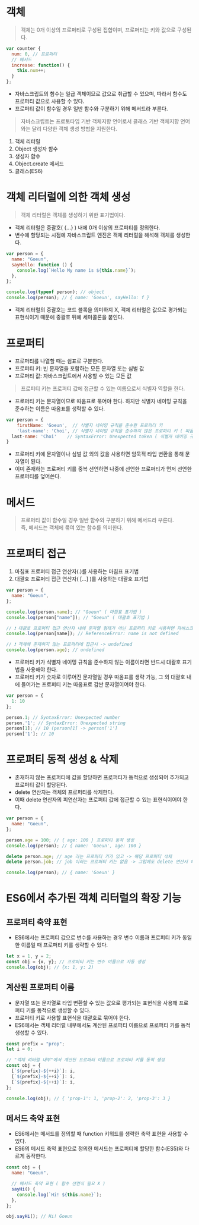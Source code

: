 # 객체
> 객체는 0개 이상의 프로퍼티로 구성된 집합이며, 프로퍼티는 키와 값으로 구성된다.
```javascript
var counter {
  num: 0, // 프로퍼티
  // 메서드
  increase: function() { 
    this.num++;
  }
};
```
* 자바스크립트의 함수는 일급 객체이므로 값으로 취급할 수 있으며, 따라서 함수도 프로퍼티 값으로 사용할 수 있다.
* 프로퍼티 값이 함수일 경우 일반 함수와 구분하기 위해 메서드라 부른다.
> 자바스크립트는 프로토타입 기반 객체지향 언어로서 클래스 기반 객체지향 언어와는 달리 다양한 객체 생성 방법을 지원한다.
1. 객체 리터럴
2. Object 생성자 함수
3. 생성자 함수
4. Object.create 메서드
5. 클래스(ES6)
# 객체 리터럴에 의한 객체 생성
> 객체 리터럴은 객체를 생성하기 위한 표기법이다.
* 객체 리터럴은 중괄호( {...} ) 내에 0개 이상의 프로퍼티를 정의한다.
* 변수에 할당되는 시점에 자바스크립트 엔진은 객체 리터럴을 해석해 객체를 생성한다.
```javascript
var person = {
  name: "Goeun",
  sayHello: function () {
    console.log(`Hello My name is ${this.name}`);
  },
};

console.log(typeof person); // object
console.log(person); // { name: 'Goeun', sayHello: f }
```
* 객체 리터럴의 중괄호는 코드 블록을 의미하지 X, 객체 리터럴은 값으로 평가되는 표현식이기 때문에 중괄호 뒤에 세미콜론을 붙인다.
# 프로퍼티
* 프로퍼티를 나열할 때는 쉼표로 구분한다.
* 프로퍼티 키: 빈 문자열을 포함하는 모든 문자열 또는 심벌 값
* 프로퍼티 값: 자바스크립트에서 사용할 수 있는 모든 값
> 프로퍼티 키는 프로퍼티 값에 접근할 수 있는 이름으로서 식별자 역할을 한다.
* 프로퍼티 키는 문자열이므로 따옴표로 묶어야 한다. 하지만 식별자 네이밍 규칙을 준수하는 이름은 따옴표를 생략할 수 있다.
```javascript
var person = {
	firstName: 'Goeun',  // 식별자 네이밍 규칙을 준수한 프로퍼티 키
	'last-name': 'Choi', // 식별자 네이밍 규칙을 준수하지 않은 프로퍼티 키 ( 따옴표를 사용해 문자열 형태 유지 )
  last-name: 'Choi'    // SyntaxError: Unexpected token ( 식별자 네이밍 규칙을 준수하지 않은 프로퍼티 키 ( 따옴표를 사용하지 않을 경우 - 표현식으로 해석 ) )
}
```
* 프로퍼티 키에 문자열이나 심벌 값 외의 값을 사용하면 암묵적 타입 변환을 통해 문자열이 된다.
* 이미 존재하는 프로퍼티 키를 중복 선언하면 나중에 선언한 프로퍼티가 먼저 선언한 프로퍼티를 덮어쓴다.
# 메서드
> 프로퍼티 값이 함수일 경우 일반 함수와 구분하기 위해 메서드라 부른다.   
> 즉, 메서드는 객체에 묶여 있는 함수를 의미한다.
# 프로퍼티 접근
1. 마침표 프로퍼티 접근 연산자(.)를 사용하는 마침표 표기법
2. 대괄호 프로퍼티 접근 연산자( [...] )를 사용하는 대괄호 표기법
```javascript
var person = {
  name: "Goeun",
};

console.log(person.name); // "Goeun" ( 마침표 표기법 )
console.log(person["name"]); // "Goeun" ( 대괄호 표기법 )

// ❗ 대괄호 프로퍼티 접근 연산자 내에 문자열 형태가 아닌 프로퍼티 키로 사용하면 자바스크립트 엔진은 "식별자"로 해석
console.log(person[name]); // ReferenceError: name is not defined

// ❗ 객체에 존재하지 않는 프로퍼티에 접근시 -> undefined
console.log(person.age); // undefined
```
* 프로퍼티 키가 식별자 네이밍 규칙을 준수하지 않는 이름이라면 반드시 대괄호 표기법을 사용해야 한다.
* 프로퍼티 키가 숫자로 이루어진 문자열일 경우 따옴표를 생략 가능, 그 외 대괄호 내에 들어가는 프로퍼티 키는 따옴표로 감싼 문자열이어야 한다.
```javascript
var person = {
  1: 10
};

person.1; // SyntaxError: Unexpected number
person.'1'; // SyntaxError: Unexpected string
person[1]; // 10 (person[1] -> person['1']
person['1']; // 10
```
# 프로퍼티 동적 생성 & 삭제
* 존재하지 않는 프로퍼티에 값을 할당하면 프로퍼티가 동적으로 생성되어 추가되고 프로퍼티 값이 할당된다.
* delete 연산자는 객체의 프로퍼티를 삭제한다.
* 이때 delete 연산자의 피연산자는 프로퍼티 값에 접근할 수 있는 표현식이어야 한다.
```javascript
var person = {
  name: "Goeun",
};

person.age = 100; // { age: 100 } 프로퍼티 동적 생성
console.log(person); // { name: 'Goeun', age: 100 }

delete person.age; // age 라는 프로퍼티 키가 있고 -> 해당 프로퍼티 삭제
delete person.job; // job 이라는 프로퍼티 키는 없음 -> 그럼에도 delete 연산시 에러 발생 X

console.log(person); // { name: 'Goeun' }
```
# ES6에서 추가된 객체 리터럴의 확장 기능
## 프로퍼티 축약 표현
* ES6에서는 프로퍼티 값으로 변수를 사용하는 경우 변수 이름과 프로퍼티 키가 동일한 이름일 때 프로퍼티 키를 생략할 수 있다.
```javascript
let x = 1, y = 2;
const obj = {x, y}; // 프로퍼티 키는 변수 이름으로 자동 생성
console.log(obj); // {x: 1, y: 2)
```
## 계산된 프로퍼티 이름
* 문자열 또는 문자열로 타입 변환할 수 있는 값으로 평가되는 표현식을 사용해 프로퍼티 키를 동적으로 생성할 수 있다.
* 프로퍼티 키로 사용할 표현식을 대괄호로 묶어야 한다.
* ES6에서는 객체 리터럴 내부에서도 계산된 프로퍼티 이름으로 프로퍼티 키를 동적 생성할 수 있다.
```javascript
const prefix = "prop";
let i = 0;

// "객체 리터럴 내부"에서 계산된 프로퍼티 이름으로 프로퍼티 키를 동적 생성
const obj = {
  [`${prefix}-${++i}`]: i,
  [`${prefix}-${++i}`]: i,
  [`${prefix}-${++i}`]: i,
};

console.log(obj); // { 'prop-1': 1, 'prop-2': 2, 'prop-3': 3 }
```
## 메서드 축약 표현
* ES6에서는 메서드를 정의할 때 function 키워드를 생략한 축약 표현을 사용할 수 있다.
* ES6의 메서드 축약 표현으로 정의한 메서드는 프로퍼티에 할당한 함수(ES5)와 다르게 동작한다.
```javascript
const obj = {
  name: "Goeun",

  // 메서드 축약 표현 ( 함수 선언식 필요 X )
  sayHi() {
    console.log(`Hi! ${this.name}`);
  },
};

obj.sayHi(); // Hi! Goeun
```
